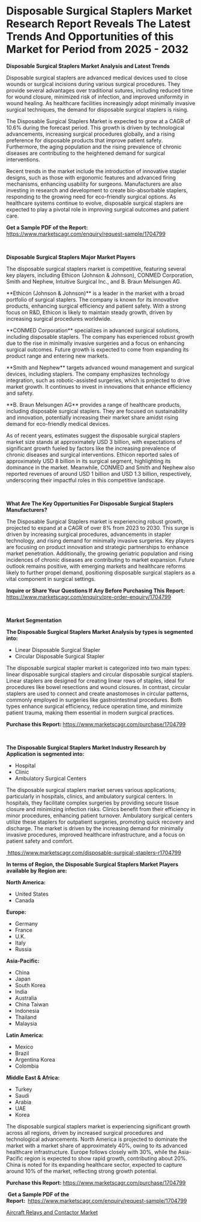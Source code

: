 <p><h1>Disposable Surgical Staplers Market Research Report Reveals The Latest Trends And Opportunities of this Market for Period from 2025 - 2032</h1></p><p><strong>Disposable Surgical Staplers Market Analysis and Latest Trends</strong></p>
<p><p>Disposable surgical staplers are advanced medical devices used to close wounds or surgical incisions during various surgical procedures. They provide several advantages over traditional sutures, including reduced time for wound closure, minimized risk of infection, and improved uniformity in wound healing. As healthcare facilities increasingly adopt minimally invasive surgical techniques, the demand for disposable surgical staplers is rising.</p><p>The Disposable Surgical Staplers Market is expected to grow at a CAGR of 10.6% during the forecast period. This growth is driven by technological advancements, increasing surgical procedures globally, and a rising preference for disposable products that improve patient safety. Furthermore, the aging population and the rising prevalence of chronic diseases are contributing to the heightened demand for surgical interventions.</p><p>Recent trends in the market include the introduction of innovative stapler designs, such as those with ergonomic features and advanced firing mechanisms, enhancing usability for surgeons. Manufacturers are also investing in research and development to create bio-absorbable staplers, responding to the growing need for eco-friendly surgical options. As healthcare systems continue to evolve, disposable surgical staplers are expected to play a pivotal role in improving surgical outcomes and patient care.</p></p>
<p><strong>Get a Sample PDF of the Report:&nbsp;</strong> <a href="https://www.marketscagr.com/enquiry/request-sample/1704799?utm_campaign=3098&utm_medium=2&utm_source=Github&utm_content=ia&utm_term=27032025&utm_id=disposable-surgical-staplers">https://www.marketscagr.com/enquiry/request-sample/1704799</a></p>
<p>&nbsp;</p>
<p><strong>Disposable Surgical Staplers Major Market Players</strong></p>
<p><p>The disposable surgical staplers market is competitive, featuring several key players, including Ethicon (Johnson & Johnson), CONMED Corporation, Smith and Nephew, Intuitive Surgical Inc., and B. Braun Melsungen AG. </p><p>**Ethicon (Johnson & Johnson)** is a leader in the market with a broad portfolio of surgical staplers. The company is known for its innovative products, enhancing surgical efficiency and patient safety. With a strong focus on R&D, Ethicon is likely to maintain steady growth, driven by increasing surgical procedures worldwide.</p><p>**CONMED Corporation** specializes in advanced surgical solutions, including disposable staplers. The company has experienced robust growth due to the rise in minimally invasive surgeries and a focus on enhancing surgical outcomes. Future growth is expected to come from expanding its product range and entering new markets.</p><p>**Smith and Nephew** targets advanced wound management and surgical devices, including staplers. The company emphasizes technology integration, such as robotic-assisted surgeries, which is projected to drive market growth. It continues to invest in innovations that enhance efficiency and safety.</p><p>**B. Braun Melsungen AG** provides a range of healthcare products, including disposable surgical staplers. They are focused on sustainability and innovation, potentially increasing their market share amidst rising demand for eco-friendly medical devices.</p><p>As of recent years, estimates suggest the disposable surgical staplers market size stands at approximately USD 3 billion, with expectations of significant growth fueled by factors like the increasing prevalence of chronic diseases and surgical interventions. Ethicon reported sales of approximately USD 8 billion in its surgical segment, highlighting its dominance in the market. Meanwhile, CONMED and Smith and Nephew also reported revenues of around USD 1 billion and USD 1.3 billion, respectively, underscoring their impactful roles in this competitive landscape.</p></p>
<p>&nbsp;</p>
<p><strong>What Are The Key Opportunities For Disposable Surgical Staplers Manufacturers?</strong></p>
<p><p>The Disposable Surgical Staplers market is experiencing robust growth, projected to expand at a CAGR of over 8% from 2023 to 2030. This surge is driven by increasing surgical procedures, advancements in stapler technology, and rising demand for minimally invasive surgeries. Key players are focusing on product innovation and strategic partnerships to enhance market penetration. Additionally, the growing geriatric population and rising incidences of chronic diseases are contributing to market expansion. Future outlook remains positive, with emerging markets and healthcare reforms likely to further propel demand, positioning disposable surgical staplers as a vital component in surgical settings.</p></p>
<p><strong>Inquire or Share Your Questions If Any Before Purchasing This Report:</strong> <a href="https://www.marketscagr.com/enquiry/pre-order-enquiry/1704799?utm_campaign=3098&utm_medium=2&utm_source=Github&utm_content=ia&utm_term=27032025&utm_id=disposable-surgical-staplers">https://www.marketscagr.com/enquiry/pre-order-enquiry/1704799</a></p>
<p>&nbsp;</p>
<p><strong>Market Segmentation</strong></p>
<p><strong>The Disposable Surgical Staplers Market Analysis by types is segmented into:</strong></p>
<p><ul><li>Linear Disposable Surgical Stapler</li><li>Circular Disposable Surgical Stapler</li></ul></p>
<p><p>The disposable surgical stapler market is categorized into two main types: linear disposable surgical staplers and circular disposable surgical staplers. Linear staplers are designed for creating linear rows of staples, ideal for procedures like bowel resections and wound closures. In contrast, circular staplers are used to connect and create anastomoses in circular patterns, commonly employed in surgeries like gastrointestinal procedures. Both types enhance surgical efficiency, reduce operation time, and minimize patient trauma, making them essential in modern surgical practices.</p></p>
<p><strong>Purchase this Report:&nbsp;</strong><a href="https://www.marketscagr.com/purchase/1704799?utm_campaign=3098&utm_medium=2&utm_source=Github&utm_content=ia&utm_term=27032025&utm_id=disposable-surgical-staplers">https://www.marketscagr.com/purchase/1704799</a></p>
<p>&nbsp;</p>
<p><strong>The Disposable Surgical Staplers Market Industry Research by Application is segmented into:</strong></p>
<p><ul><li>Hospital</li><li>Clinic</li><li>Ambulatory Surgical Centers</li></ul></p>
<p><p>The disposable surgical staplers market serves various applications, particularly in hospitals, clinics, and ambulatory surgical centers. In hospitals, they facilitate complex surgeries by providing secure tissue closure and minimizing infection risks. Clinics benefit from their efficiency in minor procedures, enhancing patient turnover. Ambulatory surgical centers utilize these staplers for outpatient surgeries, promoting quick recovery and discharge. The market is driven by the increasing demand for minimally invasive procedures, improved healthcare infrastructure, and a focus on patient safety and comfort.</p></p>
<p><a href="https://www.marketscagr.com/disposable-surgical-staplers-r1704799?utm_campaign=3098&utm_medium=2&utm_source=Github&utm_content=ia&utm_term=27032025&utm_id=disposable-surgical-staplers">&nbsp;https://www.marketscagr.com/disposable-surgical-staplers-r1704799</a></p>
<p><strong>In terms of Region, the Disposable Surgical Staplers Market Players available by Region are:</strong></p>
<p>
    <p> <strong> North America: </strong>
        <ul>
            <li>United States</li>
            <li>Canada</li>
        </ul>
        </p> 
    <p> <strong> Europe: </strong>
        <ul>
            <li>Germany</li>
            <li>France</li>
            <li>U.K.</li>
            <li>Italy</li>
            <li>Russia</li>
        </ul>
        </p> 
    <p> <strong> Asia-Pacific: </strong>
        <ul>
            <li>China</li>
            <li>Japan</li>
            <li>South Korea</li>
            <li>India</li>
            <li>Australia</li>
            <li>China Taiwan</li>
            <li>Indonesia</li>
            <li>Thailand</li>
            <li>Malaysia</li>
        </ul>
        </p> 
    <p> <strong> Latin America: </strong>
        <ul>
            <li>Mexico</li>
            <li>Brazil</li>
            <li>Argentina Korea</li>
            <li>Colombia</li>
        </ul>
        </p> 
    <p> <strong> Middle East & Africa: </strong>
        <ul>
            <li>Turkey</li>
            <li>Saudi</li>
            <li>Arabia</li>
            <li>UAE</li>
            <li>Korea</li>
        </ul>
    </p>
    </p>
<p><p>The disposable surgical staplers market is experiencing significant growth across all regions, driven by increased surgical procedures and technological advancements. North America is projected to dominate the market with a market share of approximately 40%, owing to its advanced healthcare infrastructure. Europe follows closely with 30%, while the Asia-Pacific region is expected to show rapid growth, contributing about 20%. China is noted for its expanding healthcare sector, expected to capture around 10% of the market, reflecting strong growth potential.</p></p>
<p><strong>Purchase this Report: </strong><a href="https://www.marketscagr.com/purchase/1704799?utm_campaign=3098&utm_medium=2&utm_source=Github&utm_content=ia&utm_term=27032025&utm_id=disposable-surgical-staplers">https://www.marketscagr.com/purchase/1704799</a></p>
<p>&nbsp;<strong>Get a Sample PDF of the Report:&nbsp;&nbsp;</strong><a href="https://www.marketscagr.com/enquiry/request-sample/1704799?utm_campaign=3098&utm_medium=2&utm_source=Github&utm_content=ia&utm_term=27032025&utm_id=disposable-surgical-staplers">https://www.marketscagr.com/enquiry/request-sample/1704799</a></p>
<p><strong></strong></p>
<p><p><a href="https://github.com/wiltsdeenyuw/Market-Research-Report-List-1/blob/main/aircraft-relays-and-contactor-market.md?utm_campaign=3098&utm_medium=2&utm_source=Github&utm_content=ia&utm_term=27032025&utm_id=disposable-surgical-staplers">Aircraft Relays and Contactor Market</a></p></p>